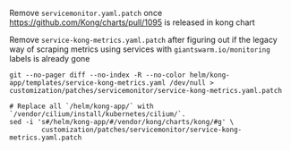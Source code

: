 Remove `servicemonitor.yaml.patch` once https://github.com/Kong/charts/pull/1095 is released in kong chart


Remove `service-kong-metrics.yaml.patch` after figuring out if the legacy way of scraping metrics using services with `giantswarm.io/monitoring` labels is already gone

```
git --no-pager diff --no-index -R --no-color helm/kong-app/templates/service-kong-metrics.yaml /dev/null > customization/patches/servicemonitor/service-kong-metrics.yaml.patch

# Replace all `/helm/kong-app/` with `/vendor/cilium/install/kubernetes/cilium/`.
sed -i 's#/helm/kong-app/#/vendor/kong/charts/kong/#g' \
        customization/patches/servicemonitor/service-kong-metrics.yaml.patch
```
